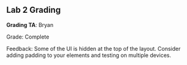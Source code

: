 ## Lab 2 Grading
**Grading TA**: Bryan

Grade: Complete

Feedback: Some of the UI is hidden at the top of the layout. Consider adding padding to your elements and testing on multiple devices.
